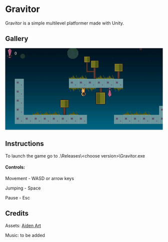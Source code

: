 # Gravitor
Gravitor is a simple multilevel platformer made with Unity. 

## Gallery

![Sample](.\Screenshots\Sample.png)

## Instructions

To launch the game go to .\\Releases\\\<choose version\>\\Gravitor.exe

#### Controls:

Movement - WASD or arrow keys 

Jumping - Space

Pause - Esc

## Credits

Assets: [Aiden Art](https://assetstore.unity.com/publishers/42637)

Music: to be added